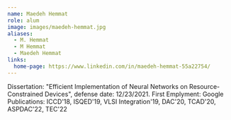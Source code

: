 ```yaml
---
name: Maedeh Hemmat
role: alum
image: images/maedeh-hemmat.jpg
aliases:
  - M. Hemmat
  - M Hemmat
  - Maedeh Hemmat
links:
  home-page: https://www.linkedin.com/in/maedeh-hemmat-55a22754/
---
```


Dissertation: "Efficient Implementation of Neural Networks on Resource-Constrained Devices", defense date: 12/23/2021.
First Emplyment: Google 
Publications: ICCD'18, ISQED'19, VLSI Integration'19, DAC'20, TCAD'20, ASPDAC'22, TEC'22
